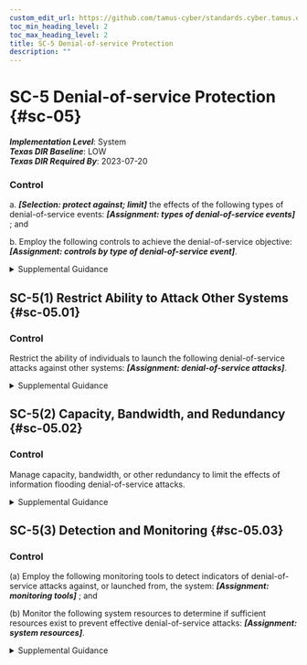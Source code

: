 ```yaml
---
custom_edit_url: https://github.com/tamus-cyber/standards.cyber.tamus.edu/tree/main/static/content/tamus.edu/TAMUS_profile.xml
toc_min_heading_level: 2
toc_max_heading_level: 2
title: SC-5 Denial-of-service Protection
description: ""
---
```


# SC-5 Denial-of-service Protection {#sc-05}

_**Implementation Level**_: System\
_**Texas DIR Baseline**_: LOW\
_**Texas DIR Required By**_: 2023-07-20

### Control

a. 
                  _**[Selection: protect against; limit]**_ the effects of the following types of denial-of-service events: _**[Assignment: types of denial-of-service events]**_ ; and

b. Employ the following controls to achieve the denial-of-service objective: _**[Assignment: controls by type of denial-of-service event]**_.

<details>
  <summary>Supplemental Guidance</summary>

a. 
                  _**[Selection: protect against; limit]**_ the effects of the following types of denial-of-service events: _**[Assignment: types of denial-of-service events]**_ ; and

b. Employ the following controls to achieve the denial-of-service objective: _**[Assignment: controls by type of denial-of-service event]**_.

</details>

## SC-5(1) Restrict Ability to Attack Other Systems {#sc-05.01}

### Control

Restrict the ability of individuals to launch the following denial-of-service attacks against other systems: _**[Assignment: denial-of-service attacks]**_.

<details>
  <summary>Supplemental Guidance</summary>

Restrict the ability of individuals to launch the following denial-of-service attacks against other systems: _**[Assignment: denial-of-service attacks]**_.

</details>

## SC-5(2) Capacity, Bandwidth, and Redundancy {#sc-05.02}

### Control

Manage capacity, bandwidth, or other redundancy to limit the effects of information flooding denial-of-service attacks.

<details>
  <summary>Supplemental Guidance</summary>

Manage capacity, bandwidth, or other redundancy to limit the effects of information flooding denial-of-service attacks.

</details>

## SC-5(3) Detection and Monitoring {#sc-05.03}

### Control

(a) Employ the following monitoring tools to detect indicators of denial-of-service attacks against, or launched from, the system: _**[Assignment: monitoring tools]**_ ; and

(b) Monitor the following system resources to determine if sufficient resources exist to prevent effective denial-of-service attacks: _**[Assignment: system resources]**_.

<details>
  <summary>Supplemental Guidance</summary>

(a) Employ the following monitoring tools to detect indicators of denial-of-service attacks against, or launched from, the system: _**[Assignment: monitoring tools]**_ ; and

(b) Monitor the following system resources to determine if sufficient resources exist to prevent effective denial-of-service attacks: _**[Assignment: system resources]**_.

</details>


